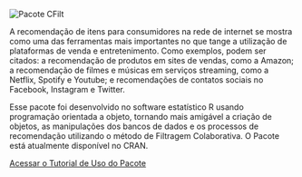 
![Pacote CFilt](https://github.com/thiagoslima21/CFilt/img/simbolo.png) 




 A recomendação de itens para consumidores na rede de internet se mostra como uma das ferramentas mais importantes no que tange a utilização de plataformas de venda e entretenimento. Como exemplos, podem ser citados: a recomendação de produtos em sites de vendas, como a Amazon; a recomendação de filmes e músicas em serviços streaming, como a Netflix, Spotify e Youtube; e recomendações de contatos sociais no Facebook, Instagram e Twitter.

  Esse pacote foi desenvolvido no software estatístico R usando programação orientada a objeto, tornando mais amigável a criação de objetos, as manipulações dos bancos de dados e os processos de recomendação utilizando o método de Filtragem Colaborativa. O Pacote está atualmente disponível no CRAN.

[Acessar o Tutorial de Uso do Pacote](https://thiagoslima21.github.io/CFilt/Tutorial-Pacote-CFILT.html)

